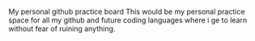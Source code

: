 My personal github practice board
This would be my personal practice space for all my github and future coding languages where i ge to learn without fear of ruining anything.
